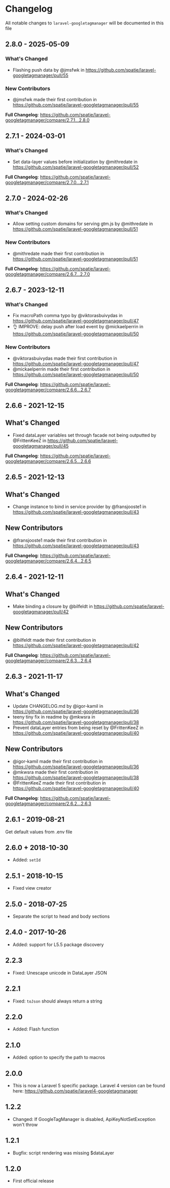 # Changelog

All notable changes to `laravel-googletagmanager` will be documented in this file

## 2.8.0 - 2025-05-09

### What's Changed

* Flashing push data by @jmsfwk in https://github.com/spatie/laravel-googletagmanager/pull/55

### New Contributors

* @jmsfwk made their first contribution in https://github.com/spatie/laravel-googletagmanager/pull/55

**Full Changelog**: https://github.com/spatie/laravel-googletagmanager/compare/2.7.1...2.8.0

## 2.7.1 - 2024-03-01

### What's Changed

* Set data-layer values before initialization by @mithredate in https://github.com/spatie/laravel-googletagmanager/pull/52

**Full Changelog**: https://github.com/spatie/laravel-googletagmanager/compare/2.7.0...2.7.1

## 2.7.0 - 2024-02-26

### What's Changed

* Allow setting custom domains for serving gtm.js by @mithredate in https://github.com/spatie/laravel-googletagmanager/pull/51

### New Contributors

* @mithredate made their first contribution in https://github.com/spatie/laravel-googletagmanager/pull/51

**Full Changelog**: https://github.com/spatie/laravel-googletagmanager/compare/2.6.7...2.7.0

## 2.6.7 - 2023-12-11

### What's Changed

* Fix macroPath comma typo by @viktorasbuivydas in https://github.com/spatie/laravel-googletagmanager/pull/47
* 👌 IMPROVE: delay push after load event by @mickaelperrin in https://github.com/spatie/laravel-googletagmanager/pull/50

### New Contributors

* @viktorasbuivydas made their first contribution in https://github.com/spatie/laravel-googletagmanager/pull/47
* @mickaelperrin made their first contribution in https://github.com/spatie/laravel-googletagmanager/pull/50

**Full Changelog**: https://github.com/spatie/laravel-googletagmanager/compare/2.6.6...2.6.7

## 2.6.6 - 2021-12-15

## What's Changed

- Fixed dataLayer variables set through facade not being outputted by @FrittenKeeZ in https://github.com/spatie/laravel-googletagmanager/pull/45

**Full Changelog**: https://github.com/spatie/laravel-googletagmanager/compare/2.6.5...2.6.6

## 2.6.5 - 2021-12-13

## What's Changed

- Change instance to bind in service provider by @fransjooste1 in https://github.com/spatie/laravel-googletagmanager/pull/43

## New Contributors

- @fransjooste1 made their first contribution in https://github.com/spatie/laravel-googletagmanager/pull/43

**Full Changelog**: https://github.com/spatie/laravel-googletagmanager/compare/2.6.4...2.6.5

## 2.6.4 - 2021-12-11

## What's Changed

- Make binding a closure by @bilfeldt in https://github.com/spatie/laravel-googletagmanager/pull/42

## New Contributors

- @bilfeldt made their first contribution in https://github.com/spatie/laravel-googletagmanager/pull/42

**Full Changelog**: https://github.com/spatie/laravel-googletagmanager/compare/2.6.3...2.6.4

## 2.6.3 - 2021-11-17

## What's Changed

- Update CHANGELOG.md by @igor-kamil in https://github.com/spatie/laravel-googletagmanager/pull/36
- teeny tiny fix in readme by @mkwsra in https://github.com/spatie/laravel-googletagmanager/pull/38
- Prevent dataLayer entries from being reset by @FrittenKeeZ in https://github.com/spatie/laravel-googletagmanager/pull/40

## New Contributors

- @igor-kamil made their first contribution in https://github.com/spatie/laravel-googletagmanager/pull/36
- @mkwsra made their first contribution in https://github.com/spatie/laravel-googletagmanager/pull/38
- @FrittenKeeZ made their first contribution in https://github.com/spatie/laravel-googletagmanager/pull/40

**Full Changelog**: https://github.com/spatie/laravel-googletagmanager/compare/2.6.2...2.6.3

## 2.6.1 - 2019-08-21

Get default values from .env file

## 2.6.0 + 2018-10-30

- Added: `setId`

## 2.5.1 - 2018-10-15

- Fixed view creator

## 2.5.0 - 2018-07-25

- Separate the script to head and body sections

## 2.4.0 - 2017-10-26

- Added: support for L5.5 package discovery

## 2.2.3

- Fixed: Unescape unicode in DataLayer JSON

## 2.2.1

- Fixed: `toJson` should always return a string

## 2.2.0

- Added: Flash function

## 2.1.0

- Added: option to specify the path to macros

## 2.0.0

- This is now a Laravel 5 specific package. Laravel 4 version can be found here: https://github.com/spatie/laravel4-googletagmanager

## 1.2.2

- Changed: If GoogleTagManager is disabled, ApiKeyNotSetException won't throw

## 1.2.1

- Bugfix: script rendering was missing $dataLayer

## 1.2.0

- First official release
